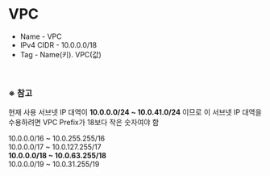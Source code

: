# VPC

- Name - VPC
- IPv4 CIDR - 10.0.0.0/18
- Tag - Name(키). VPC(값)

<br/>

### ※ 참고
현재 사용 서브넷 IP 대역이 **10.0.0.0/24 ~ 10.0.41.0/24** 이므로 이 서브넷 IP 대역을 수용하려면 VPC Prefix가 18보다 작은 숫자여야 함

10.0.0.0/16 ~ 10.0.255.255/16  
10.0.0.0/17 ~ 10.0.127.255/17  
**10.0.0.0/18 ~ 10.0.63.255/18**  
10.0.0.0/19 ~ 10.0.31.255/19  
